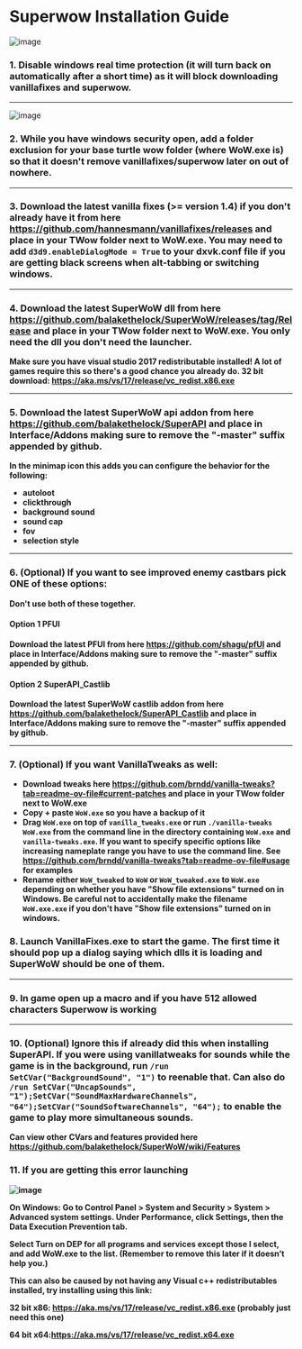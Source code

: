 # Superwow Installation Guide
![image](https://github.com/pepopo978/SuperwowInstallation/assets/149287158/833d8d7e-c0c9-456a-9886-dc913ec07bfa)
### 1.  Disable windows real time protection (it will turn back on automatically after a short time) as it will block downloading vanillafixes and superwow.  
<hr>

![image](https://github.com/pepopo978/SuperwowInstallation/assets/149287158/4e54f864-445b-4fb8-a8f6-f1c58eb53fc1)
### 2.  While you have windows security open, add a folder exclusion for your base turtle wow folder (where WoW.exe is) so that it doesn't remove vanillafixes/superwow later on out of nowhere.
<hr>

### 3.  Download the latest vanilla fixes (>= version 1.4) if you don't already have it from here https://github.com/hannesmann/vanillafixes/releases and place in your TWow folder next to WoW.exe.  You may need to add `d3d9.enableDialogMode = True` to your dxvk.conf file if you are getting black screens when alt-tabbing or switching windows.
<hr>

### 4.  Download the latest SuperWoW dll from here https://github.com/balakethelock/SuperWoW/releases/tag/Release and place in your TWow folder next to WoW.exe.  You only need the dll you don't need the launcher.
<b>Make sure you have visual studio 2017 redistributable installed!  A lot of games require this so there's a good chance you already do.  32 bit download: https://aka.ms/vs/17/release/vc_redist.x86.exe <b/>
<hr>

### 5.  Download the latest SuperWoW api addon from here https://github.com/balakethelock/SuperAPI and place in Interface/Addons making sure to remove the "-master" suffix appended by github.  
In the minimap icon this adds you can configure the behavior for the following:
- autoloot
- clickthrough
- background sound
- sound cap
- fov
- selection style
<hr>

### 6.  (Optional) If you want to see improved enemy castbars pick ONE of these options:
<b>Don't use both of these together.</b>
#### Option 1 PFUI
Download the latest PFUI from here https://github.com/shagu/pfUI and place in Interface/Addons making sure to remove the "-master" suffix appended by github.
#### Option 2 SuperAPI_Castlib
Download the latest SuperWoW castlib addon from here https://github.com/balakethelock/SuperAPI_Castlib and place in Interface/Addons making sure to remove the "-master" suffix appended by github.
<hr>

### 7.  (Optional) If you want VanillaTweaks as well:
- Download tweaks here https://github.com/brndd/vanilla-tweaks?tab=readme-ov-file#current-patches and place in your TWow folder next to WoW.exe
- Copy + paste `WoW.exe` so you have a backup of it
- Drag `WoW.exe` on top of `vanilla_tweaks.exe` or run `./vanilla-tweaks WoW.exe` from the command line in the directory containing `WoW.exe` and `vanilla-tweaks.exe`.  If you want to specify specific options like increasing nameplate range you have to use the command line.  See https://github.com/brndd/vanilla-tweaks?tab=readme-ov-file#usage for examples
- Rename either `WoW_tweaked` to `WoW` or `WoW_tweaked.exe` to `WoW.exe` depending on whether you have "Show file extensions" turned on in Windows.  Be careful not to accidentally make the filename `WoW.exe.exe` if you don't have "Show file extensions" turned on in windows.

### 8.  Launch VanillaFixes.exe to start the game.  The first time it should pop up a dialog saying which dlls it is loading and SuperWoW should be one of them.
<hr>

### 9.  In game open up a macro and if you have 512 allowed characters Superwow is working
<hr>

### 10.  (Optional) Ignore this if already did this when installing SuperAPI.  If you were using vanillatweaks for sounds while the game is in the background, run `/run SetCVar("BackgroundSound", "1")` to reenable that.  Can also do `/run SetCVar("UncapSounds", "1");SetCVar("SoundMaxHardwareChannels", "64");SetCVar("SoundSoftwareChannels", "64");` to enable the game to play more simultaneous sounds.
 
Can view other CVars and features provided here https://github.com/balakethelock/SuperWoW/wiki/Features

### 11. If you are getting this error launching
![image](https://github.com/user-attachments/assets/00807ba1-53a3-4485-be76-a83c866bc48b)

On Windows: Go to Control Panel > System and Security > System > Advanced system settings. Under Performance, click Settings, then the Data Execution Prevention tab.

Select Turn on DEP for all programs and services except those I select, and add WoW.exe to the list. (Remember to remove this later if it doesn’t help you.)

This can also be caused by not having any Visual c++ redistributables installed, try installing using this link:

32 bit x86: https://aka.ms/vs/17/release/vc_redist.x86.exe (probably just need this one)

64 bit x64:https://aka.ms/vs/17/release/vc_redist.x64.exe
